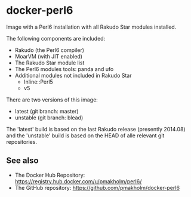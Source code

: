 # docker-perl6

Image with a Perl6 installation with all Rakudo Star modules installed.

The following components are included:

 - Rakudo (the Perl6 compiler)
 - MoarVM (with JIT enabled)
 - The Rakudo Star module list
 - The Perl6 modules tools: panda and ufo
 - Additional modules not included in Rakudo Star
   - Inline::Perl5
   - v5

There are two versions of this image:

 - latest (git branch: master)
 - unstable (git branch: blead)

The 'latest' build is based on the last Rakudo release (presently
2014.08) and the 'unstable' build is based on the HEAD of alle relevant
git repositories.

## See also

 - The Docker Hub Repository: https://registry.hub.docker.com/u/pmakholm/perl6/
 - The GitHub repository: https://github.com/pmakholm/docker-perl6

